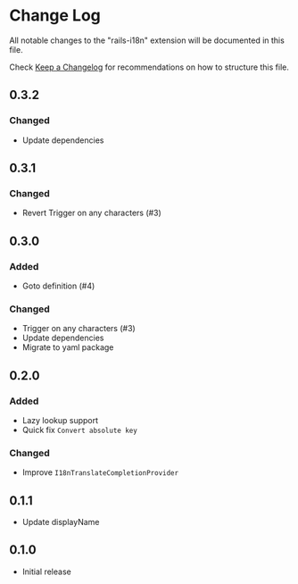 # Change Log

All notable changes to the "rails-i18n" extension will be documented in this file.

Check [Keep a Changelog](http://keepachangelog.com/) for recommendations on how to structure this file.

## 0.3.2

### Changed

- Update dependencies

## 0.3.1

### Changed

- Revert Trigger on any characters (#3)

## 0.3.0

### Added

- Goto definition (#4)

### Changed

- Trigger on any characters (#3)
- Update dependencies
- Migrate to yaml package

## 0.2.0

### Added

- Lazy lookup support
- Quick fix `Convert absolute key`

### Changed

- Improve `I18nTranslateCompletionProvider`

## 0.1.1

- Update displayName

## 0.1.0

- Initial release
